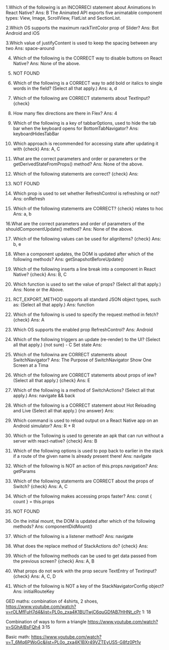 1.Which of the following is an INCORRECI statement about Animations In React Native?
Ans: B
The Animated API exports five animatable
component types: View, Image, ScrollView, FlatList and SectionList.

2.Which OS supports the maximum rackTintColor prop of Slider?
Ans: Bot Android and iOS

3.Which value of justifyContent is used to keep the spacing between any two
Ans: space-around

4. Which of the following is the CORRECT way to disable buttons on React Native?
Ans: None of the above.

5. NOT FOUND

6. Which of the following is a CORRECT way to add bold or italics to single words in the <Text> field? 
(Select all that apply.)
Ans: a, d

7. Which of the following are CORRECT statements about TextInput?
{check}

8. How many flex directions are there in Flex?
Ans: 4

9. Which of the following is a key of tabbar0ptions, used to hide the tab bar
when the keyboard opens for BottomTabNavigator?
Ans: keyboardHidesTabBar

10. Which approach is recommended for accessing state after updating it with
{check}
Ans: A, C

11. What are the correct parameters and order or parameters or the getDerivedStateFromProps() method?
Ans: None of the above.

12. Which of the following statements are correct?
{check}
Ans: 

13.  NOT FOUND

14. Which prop is used to set whether RefreshControl is refreshing or not?
Ans: onRefresh

15. Which of the following statements are CORRECT?
{check}
relates to hoc
Ans: a, b

16.What are the correct parameters and order of parameters of the shouldComponentUpdate() method?
Ans: None of the above.

17. Which of the following values can be used for alignltems?
{check}
Ans: b, e

18. When a component updates, the DOM is updated after which of the following methods?
Ans: getSnapshotBeforeUpdate()
19. Which of the following inserts a line break into a <Text> component in React Native?
{check}
Ans: B, C
20. Which function is used to set the value of props?
(Select all that apply.)
Ans: None or the Above.
21. RCT_EXPORT_METHOD supports all standard JSON object types, such as: 
(Select all that apply.)
Ans: function
22. Which of the following is used to specify the request method in fetch?
{check}
Ans: A
23. Which OS supports the enabled prop RefreshControl?
Ans: Android

24. Which of the following triggers an update (re-render) to the Ul?
(Select all that apply.)
{not sure} - C Set state
Ans: 
25. Which of the followina are CORRECT statements about SwitchNavigator?
Ans: The Purpose of SwitchNavigator Show One Screen at a Tima
26. Which of the following are CORRECT statements about props of 
iew?
(Select all that apply.)
{check}
Ans: E
27. Which of the following is a method of SwitchActions?
(Select all that apply.)
Ans: navigate && back

28. Which of the following is a CORRECT statement about Hot Reloading and Live
(Select all that apply.)
{no answer}
Ans: 
29. Which command is used to reload output on a React Native app on an Android simulator?
Ans: R + R
30. Which or the Tollowing is used to generate an apk that can run without a server with react-native?
{check}
Ans: B
31. Which of the following options is used to pop back to earlier in the stack if a route of the given name Is already present there!
Ans: navIgate
32. Which of the following is NOT an action of this.props.navigation?
Ans: getParams
33. Which of the following statements are CORRECT about the props of Switch?
{check}
Ans: A, C
34. Which of the following makes accessing props faster?
Ans: const { count } = this.props
35.   NOT FOUND
36. On the initial mount, the DOM is updated after which of the following methods?
Ans: componentDidMount()
37. Which of the following is a listener method?
Ans: navigate
38. What does the replace method of StackActions do?
{check}
Ans: 
39. Which of the following methods can be used to get data passed from the previous screen?
{check}
Ans: A, B
40. What props do not work with the prop secure TextEntry of Textinput?
{check}
Ans: A, C, D
41. Which of the following is NOT a key of the StackNavigatorConfig object?
Ans: initialRouteKey

GED maths: combination of 4shirts, 2 shoes, 
https://www.youtube.com/watch?v=rOLMfFuH7d4&list=PL0o_zxa4K1BUTwjC6quGDfAB7HHNt_cPr
1: 18

Combination of ways to form a triangle
https://www.youtube.com/watch?v=SGhAlBsFQh4
3:15

Basic math:
https://www.youtube.com/watch?v=T_6Mq6PWoGc&list=PL0o_zxa4K1BXr49VZTEyUS5-G8fz0Pt1v
